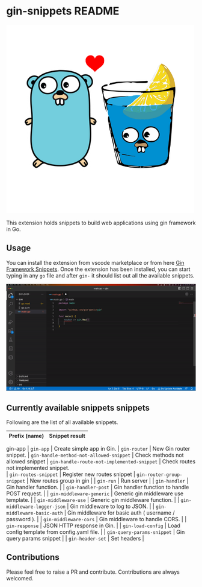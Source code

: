 # gin-snippets README

![gin-framework](images/go-gin-snippets.png)

This extension holds snippets to build web applications using gin framework in Go.

## Usage

You can install the extension from vscode marketplace or from here [Gin Framework Snippets](https://marketplace.visualstudio.com/items?itemName=Dhikilabs.gin-snippets). Once the extension has been installed, you can start typing in any `go` file and after `gin-` it should list out all the available snippets.

![](images/usage.gif)


## Currently available snippets snippets

Following are the list of all available snippets.

| Prefix (name)                                 | Snippet result                                          |
|-----------------------------------------------|---------------------------------------------------------|
gin-app
| `gin-app`                  | Create simple app in Gin. 
| `gin-router`                  | New Gin router snippet. 
| `gin-handle-method-not-allowed-snippet`                  | Check methods not allowed snippet 
| `gin-handle-route-not-implemented-snippet`                  | Check routes not implemented snippet.  
| `gin-routes-snippet`                  | Register new routes snippet
| `gin-router-group-snippet`                  | New routes group in gin |
| `gin-run`                  | Run server |
| `gin-handler`                  | Gin handler function.                             |
| `gin-handler-post`           | Gin handler function to handle POST request.                    |
| `gin-middleware-generic`            | Generic gin middleware use template.                       |
| `gin-middleware-use`            | Generic gin middleware function.                       |
| `gin-middleware-logger-json`             | Gin middleware to log to JSON.                |
| `gin-middleware-basic-auth`      | Gin middleware for basic auth ( username / password ).       |
| `gin-middleware-cors`       | Gin middleware to handle CORS.          |
| `gin-response`       | JSON HTTP response in Gin.          |
| `gin-load-config`       | Load config template from config.yaml file.          |
| `gin-query-params-snippet`       | Gin query params snippet          |
| `gin-header-set`       | Set headers         |


## Contributions

Please feel free to raise a PR and contribute. Contributions are always welcomed.
